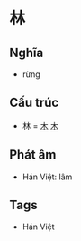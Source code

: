 # 林

## Nghĩa

* rừng

## Cấu trúc
* 林 = [木](木.md) [木](木.md)

## Phát âm

* Hán Việt: lâm

## Tags
* Hán Việt

<script>window.HANZI_FIELD='林';</script>

